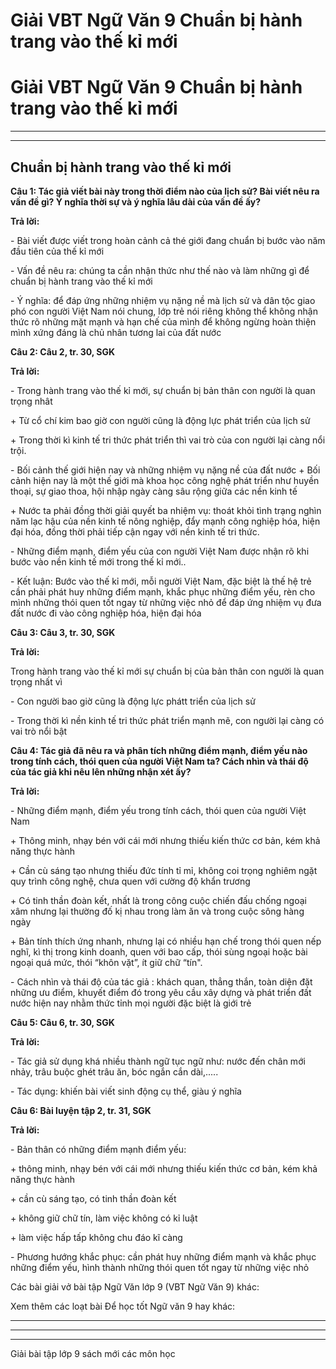 # Giải VBT Ngữ Văn 9 Chuẩn bị hành trang vào thế kỉ mới

# Giải VBT Ngữ Văn 9 Chuẩn bị hành trang vào thế kỉ mới

* * *

* * *

## Chuẩn bị hành trang vào thế kỉ mới

**Câu 1: Tác giả viết bài này trong thời điểm nào của lịch sử? Bài viết nêu ra vấn đề gì? Ý nghĩa thời sự và ý nghĩa lâu dài của vấn đề ấy?**

**Trả lời:**

\- Bài viết được viết trong hoàn cảnh cả thé giới đang chuẩn bị bước vào năm đầu tiên của thế kỉ mới

\- Vấn đề nêu ra: chúng ta cần nhận thức như thế nào và làm những gì để chuẩn bị hành trang vào thế kỉ mới

\- Ý nghĩa: để đáp ứng những nhiệm vụ nặng nề mà lịch sử và dân tộc giao phó con người Việt Nam nói chung, lớp trẻ nói riêng không thể không nhận thức rõ những mặt mạnh và hạn chế của mình để không ngừng hoàn thiện mình xứng đáng là chủ nhân tương lai của đất nước

**Câu 2: Câu 2, tr. 30, SGK**

**Trả lời:**

\- Trong hành trang vào thế kỉ mới, sự chuẩn bị bản thân con người là quan trọng nhât

\+ Từ cổ chí kim bao giờ con người cũng là động lực phát triển của lịch sử

\+ Trong thời kì kinh tế tri thức phát triển thì vai trò của con người lại càng nổi trội.

\- Bối cảnh thế giới hiện nay và những nhiệm vụ nặng nề của đất nước + Bối cảnh hiện nay là một thế giới mà khoa học công nghệ phát triển như huyền thoại, sự giao thoa, hội nhập ngày càng sâu rộng giữa các nền kinh tế

\+ Nước ta phải đồng thời giải quyết ba nhiệm vụ: thoát khỏi tình trạng nghìn năm lạc hậu của nền kinh tế nông nghiệp, đẩy mạnh công nghiệp hóa, hiện đại hóa, đồng thời phải tiếp cận ngay với nền kinh tế tri thức.

\- Những điểm mạnh, điểm yếu của con người Việt Nam được nhận rõ khi bước vào nền kinh tế mới trong thế kỉ mới..

\- Kết luận: Bước vào thế kỉ mới, mỗi người Việt Nam, đặc biệt là thế hệ trẻ cần phải phát huy những điểm mạnh, khắc phục những điểm yếu, rèn cho mình những thói quen tốt ngay từ những việc nhỏ để đáp ứng nhiệm vụ đưa đất nước đi vào công nghiệp hóa, hiện đại hóa

**Câu 3: Câu 3, tr. 30, SGK**

**Trả lời:**

Trong hành trang vào thế kỉ mới sự chuẩn bị của bản thân con người là quan trọng nhất vì

\- Con người bao giờ cũng là động lực phátt triển của lịch sử

\- Trong thời kì nền kinh tế tri thức phát triển mạnh mẽ, con người lại càng có vai trò nổi bật

**Câu 4: Tác giả đã nêu ra và phân tích những điểm mạnh, điểm yếu nào trong tính cách, thói quen của người Việt Nam ta? Cách nhìn và thái độ của tác giả khi nêu lên những nhận xét ấy?**

**Trả lời:**

\- Những điểm mạnh, điểm yếu trong tính cách, thói quen của người Việt Nam

\+ Thông minh, nhạy bén với cái mới nhưng thiếu kiến thức cơ bản, kém khả năng thực hành

\+ Cần cù sáng tạo nhưng thiếu đức tính tỉ mỉ, không coi trọng nghiêm ngặt quy trình công nghệ, chưa quen với cường độ khẩn trương

\+ Có tinh thần đoàn kết, nhất là trong công cuộc chiến đấu chống ngoại xâm nhưng lại thường đố kị nhau trong làm ăn và trong cuộc sông hàng ngày

\+ Bản tính thích ứng nhanh, nhưng lại có nhiều hạn chế trong thói quen nếp nghĩ, kì thị trong kinh doanh, quen với bao cấp, thói sùng ngoại hoặc bài ngoại quá mức, thói “khôn vặt”, ít giữ chữ “tín".

\- Cách nhìn và thái độ của tác giả : khách quan, thẳng thắn, toàn diện đặt những ưu điểm, khuyết điểm đó trong yêu cầu xây dựng và phát triển đất nước hiện nay nhằm thức tỉnh mọi người đặc biệt là giới trẻ

**Câu 5: Câu 6, tr. 30, SGK**

**Trả lời:**

\- Tác giả sử dụng khá nhiều thành ngữ tục ngữ như: nước đến chân mới nhảy, trâu buộc ghét trâu ăn, bóc ngắn cắn dài,.....

\- Tác dụng: khiến bài viết sinh động cụ thể, giàu ý nghĩa

**Câu 6: Bài luyện tập 2, tr. 31, SGK**

**Trả lời:**

\- Bản thân có những điểm mạnh điểm yếu: 

\+ thông minh, nhạy bén với cái mới nhưng thiếu kiến thức cơ bản, kém khả năng thực hành

\+ cần cù sáng tạo, có tinh thần đoàn kết

\+ không giữ chữ tín, làm việc không có kỉ luật

\+ làm việc hấp tấp không chu đáo kĩ càng

\- Phương hướng khắc phục: cần phát huy những điểm mạnh và khắc phục những điểm yếu, hình thành những thói quen tốt ngay từ những việc nhỏ

Các bài giải vở bài tập Ngữ Văn lớp 9 (VBT Ngữ Văn 9) khác:

Xem thêm các loạt bài Để học tốt Ngữ văn 9 hay khác:

* * *

* * *

* * *

Giải bài tập lớp 9 sách mới các môn học
